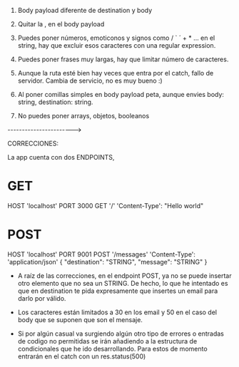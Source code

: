 1) Body payload diferente de destination y body
2) Quitar la , en el body payload

3) Puedes poner números, emoticonos y signos como / ` ´ + * ... en el string, hay que excluir esos caracteres con una regular expression.

4) Puedes poner frases muy largas, hay que limitar número de caracteres.

5) Aunque la ruta esté bien hay veces que entra por el catch, fallo de servidor. 
Cambia de servicio, no es muy bueno :)

6) Al poner comillas simples en body payload peta, aunque envies body: string, destination: string.

7) No puedes poner arrays, objetos, booleanos


----------------------->

CORRECCIONES: 

La app cuenta con dos ENDPOINTS, 

# GET
HOST 'localhost'
PORT 3000
GET '/'
'Content-Type': "Hello world"



# POST 
HOST 'localhost'
PORT 9001
POST '/messages'
'Content-Type': 'application/json'
{
  "destination": "STRING",
  "message": "STRING"
}

- A raíz de las correcciones, en el endpoint POST, ya no se puede insertar otro elemento que no sea un STRING. De hecho, lo que he intentado es que en destination te pida expresamente que insertes un email para darlo por válido.

- Los caracteres están limitados a 30 en los email y 50 en el caso del body que se suponen que son el mensaje. 

- Si por algún casual va surgiendo algún otro tipo de errores o entradas de codigo no permitidas se irán añadiendo a la estructura de condicionales que he ido desarrollando. Para estos de momento entrarán en el catch con un res.status(500)